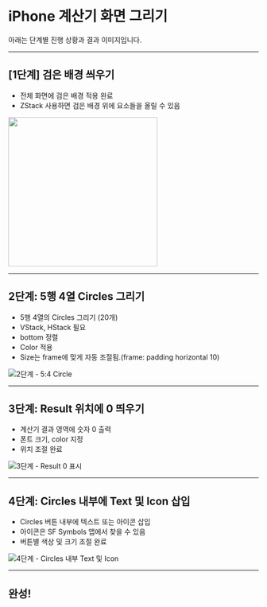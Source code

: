 # iPhone 계산기 화면 그리기

아래는 단계별 진행 상황과 결과 이미지입니다.

---

## [1단계] 검은 배경 씌우기

- 전체 화면에 검은 배경 적용 완료
- ZStack 사용하면 검은 배경 위에 요소들을 올릴 수 있음

<img src="./images/step1.png" width="300" />

---

## 2단계: 5행 4열 Circles 그리기

- 5행 4열의 Circles 그리기 (20개)
- VStack, HStack 필요
- bottom 정렬
- Color 적용
- Size는 frame에 맞게 자동 조절됨.(frame: padding horizontal 10)

![2단계 - 5:4 Circle](./images/step2.png)

---

## 3단계: Result 위치에 0 띄우기

- 계산기 결과 영역에 숫자 0 출력
- 폰트 크기, color 지정
- 위치 조절 완료

![3단계 - Result 0 표시](./images/step3.png)

---

## 4단계: Circles 내부에 Text 및 Icon 삽입

- Circles 버튼 내부에 텍스트 또는 아이콘 삽입
- 아이콘은 SF Symbols 앱에서 찾을 수 있음
- 버튼별 색상 및 크기 조절 완료

![4단계 - Circles 내부 Text 및 Icon](./images/step4.png)

---

## 완성!
